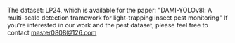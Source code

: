 The dataset: LP24, which is available for the paper: "DAMI-YOLOv8l: A multi-scale detection framework for light-trapping insect pest monitoring" If you're interested in our work and the pest dataset, please feel free to contact master0808@126.com
